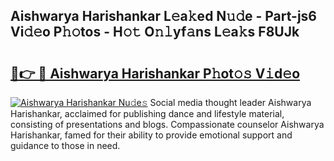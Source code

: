 ## Aishwarya Harishankar L𝚎a𝚔ed N𝚞𝚍e - Part-js6 Vi𝚍𝚎o P𝚑𝚘tos - H𝚘𝚝 O𝚗𝚕yf𝚊ns L𝚎a𝚔s F8UJk

# <h2><a href="http://kf6nq57.oniu.top/?m=Aishwarya+Harishankar">🔗👉 🔴 Aishwarya Harishankar P𝚑ot𝚘𝚜 V𝚒d𝚎o</a></h2>

[![Aishwarya Harishankar Nu𝚍e𝚜](https://i.imgur.com/0qMVB7G.gif)](http://kf6nq57.oniu.top/?m=Aishwarya+Harishankar)
Social media thought leader Aishwarya Harishankar, acclaimed for publishing dance and lifestyle material, consisting of presentations and blogs. Compassionate counselor Aishwarya Harishankar, famed for their ability to provide emotional support and guidance to those in need.  
